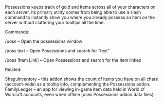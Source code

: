 Possessions keeps track of gold and items across all of your
characters on each server. Its primary utility comes from being able to
use a slash command to instantly show you where you already possess an
item on the server without cluttering your tooltips all the time.

Commands:

/poss – Open the possessions window

/poss text – Open Possessions and search for “text”

/poss [Item Link] – Open Possessions and search for the item linked


Related:

ShaguInventory – this addon shows the count of items you have on all chars (account-wide) as a tooltip info, complementing the Possessions addon.
FamilyLedger – an app for viewing in-game item data held in World of Warcraft accounts, even when offline (uses Possessions addon data files).
